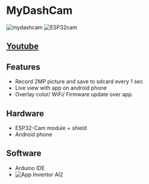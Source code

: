 # MyDashCam
![mydashcam](https://github.com/VaAndCob/MyDashCam/blob/main/picture/screenshot1.jpg)
![ESP32cam](https://github.com/VaAndCob/MyDashCam/blob/main/picture/ESP32-Cam.jpg)

## [Youtube](https://youtube.com/shorts/3SYbb51H01k?feature=share)
## Features
- Record 2MP picture and save to sdcard every 1 sec
- Live view with app on android phone
- Overlay color/ WiFi/ Firmware update over app.

## Hardware
- ESP32-Cam module + shield
- Android phone

## Software
- Arduino IDE
- ![App Inventor AI2](http://appinventor.mit.edu/)
